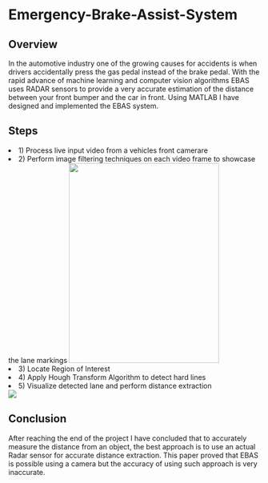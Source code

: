 # Emergency-Brake-Assist-System

## Overview
In the automotive industry one of the growing causes for
accidents is when drivers accidentally press the gas pedal
instead of the brake pedal. With the rapid advance of machine
learning and computer vision algorithms EBAS uses RADAR sensors to provide
a very accurate estimation of the distance between your front
bumper and the car in front. Using MATLAB I have designed and implemented the EBAS system.

## Steps

<li>1) Process live input video from a vehicles front camerare</li>
<li>2) Perform image filtering techniques on each video frame to showcase the lane markings

<img src="https://github.com/Esedicol/Emergency-Brake-Assist-System/blob/master/ImageFiltering.png" width="300" height="400" />
<li>3) Locate Region of Interest </li>
<li>4) Apply Hough Transform Algorithm to detect hard lines </li>
<li>5) Visualize detected lane and perform distance extraction </li>

<img src="https://github.com/Esedicol/Emergency-Brake-Assist-System/blob/master/EBAS.png">

## Conclusion
After reaching the end of the project I have concluded that to
accurately measure the distance from an object, the best
approach is to use an actual Radar sensor for accurate distance extraction. This paper proved
that EBAS is possible using a camera but the accuracy of using
such approach is very inaccurate.

